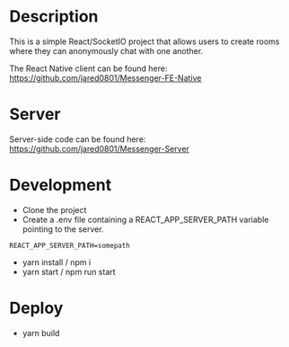 # Description
This is a simple React/SocketIO project that allows users to create rooms where they can anonymously chat with one another.

The React Native client can be found here: https://github.com/jared0801/Messenger-FE-Native

# Server
Server-side code can be found here: https://github.com/jared0801/Messenger-Server

# Development
- Clone the project
- Create a .env file containing a REACT_APP_SERVER_PATH variable pointing to the server.
```
REACT_APP_SERVER_PATH=somepath
```

- yarn install / npm i
- yarn start / npm run start

# Deploy
- yarn build
